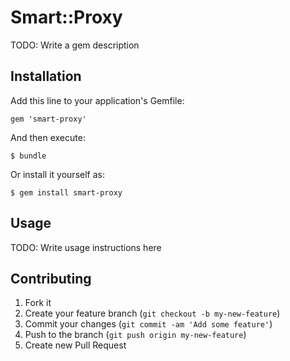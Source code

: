 # Smart::Proxy

TODO: Write a gem description

## Installation

Add this line to your application's Gemfile:

    gem 'smart-proxy'

And then execute:

    $ bundle

Or install it yourself as:

    $ gem install smart-proxy

## Usage

TODO: Write usage instructions here

## Contributing

1. Fork it
2. Create your feature branch (`git checkout -b my-new-feature`)
3. Commit your changes (`git commit -am 'Add some feature'`)
4. Push to the branch (`git push origin my-new-feature`)
5. Create new Pull Request
